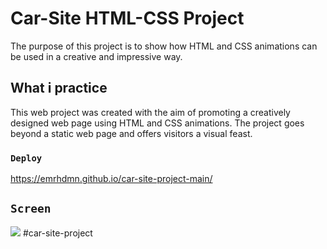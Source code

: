 # Car-Site HTML-CSS Project

The purpose of this project is to show how HTML and CSS animations can be used in a creative and impressive way. 

## What i practice

This web project was created with the aim of promoting a creatively designed web page using HTML and CSS animations. The project goes beyond a static web page and offers visitors a visual feast.

### `Deploy`

https://emrhdmn.github.io/car-site-project-main/

## `Screen`

![](/screen.png) #car-site-project
